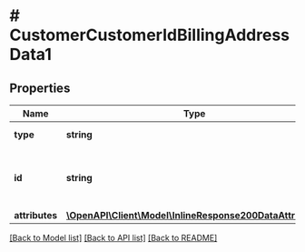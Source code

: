 # # CustomerCustomerIdBillingAddressData1

## Properties

Name | Type | Description | Notes
------------ | ------------- | ------------- | -------------
**type** | **string** | Resource type | [optional]
**id** | **string** | Alphanumeric string identifying the billing address. | [optional]
**attributes** | [**\OpenAPI\Client\Model\InlineResponse200DataAttributes**](InlineResponse200DataAttributes.md) |  | [optional]

[[Back to Model list]](../../README.md#models) [[Back to API list]](../../README.md#endpoints) [[Back to README]](../../README.md)
